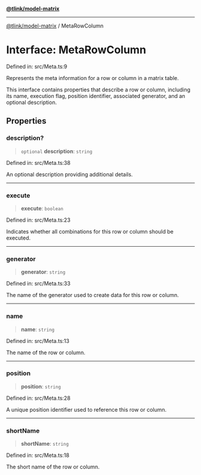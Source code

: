 [**@tlink/model-matrix**](../README.md)

***

[@tlink/model-matrix](../globals.md) / MetaRowColumn

# Interface: MetaRowColumn

Defined in: src/Meta.ts:9

Represents the meta information for a row or column in a matrix table.

This interface contains properties that describe a row or column, including its name,
execution flag, position identifier, associated generator, and an optional description.

## Properties

### description?

> `optional` **description**: `string`

Defined in: src/Meta.ts:38

An optional description providing additional details.

***

### execute

> **execute**: `boolean`

Defined in: src/Meta.ts:23

Indicates whether all combinations for this row or column should be executed.

***

### generator

> **generator**: `string`

Defined in: src/Meta.ts:33

The name of the generator used to create data for this row or column.

***

### name

> **name**: `string`

Defined in: src/Meta.ts:13

The name of the row or column.

***

### position

> **position**: `string`

Defined in: src/Meta.ts:28

A unique position identifier used to reference this row or column.

***

### shortName

> **shortName**: `string`

Defined in: src/Meta.ts:18

The short name of the row or column.
